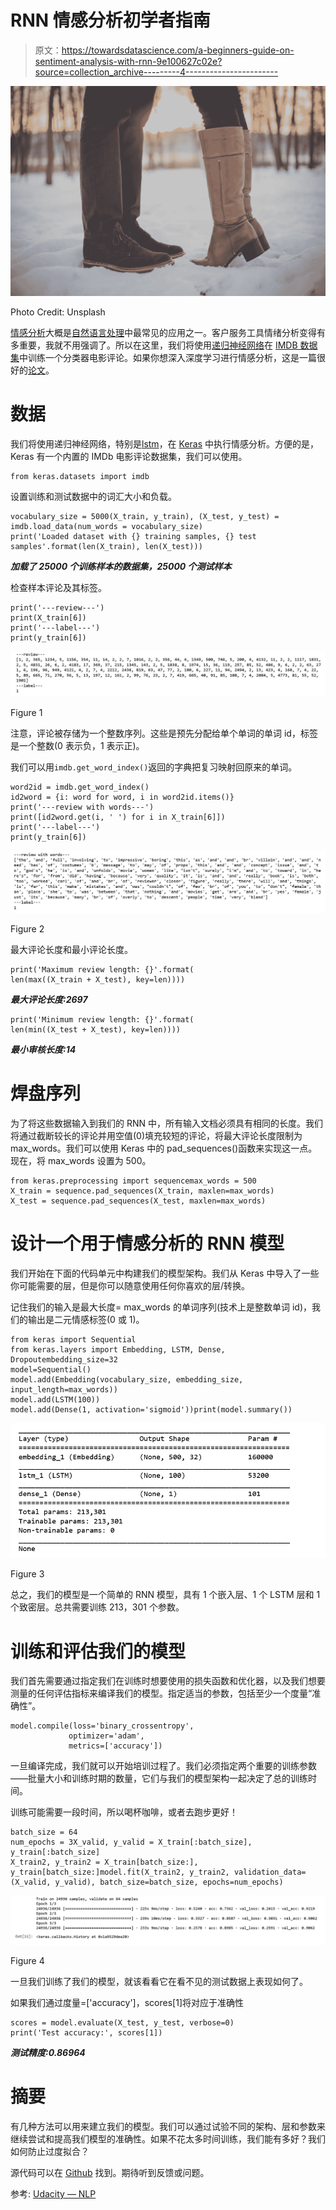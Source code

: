# RNN 情感分析初学者指南

> 原文：<https://towardsdatascience.com/a-beginners-guide-on-sentiment-analysis-with-rnn-9e100627c02e?source=collection_archive---------4----------------------->

![](img/d722667bf3d8757c5594a4d0f46d7bac.png)

Photo Credit: Unsplash

[情感分析](https://en.wikipedia.org/wiki/Sentiment_analysis)大概是[自然语言处理](https://en.wikipedia.org/wiki/Natural-language_processing)中最常见的应用之一。客户服务工具情绪分析变得有多重要，我就不用强调了。所以在这里，我们将使用[递归神经网络](https://en.wikipedia.org/wiki/Recurrent_neural_network)在 [IMDB 数据集](http://ai.stanford.edu/~amaas/data/sentiment/)中训练一个分类器电影评论。如果你想深入深度学习进行情感分析，这是一篇很好的[论文](https://arxiv.org/ftp/arxiv/papers/1801/1801.07883.pdf)。

# 数据

我们将使用递归神经网络，特别是[lstm](https://en.wikipedia.org/wiki/Long_short-term_memory)，在 [Keras](https://keras.io/) 中执行情感分析。方便的是，Keras 有一个内置的 IMDb 电影评论数据集，我们可以使用。

```
from keras.datasets import imdb
```

设置训练和测试数据中的词汇大小和负载。

```
vocabulary_size = 5000(X_train, y_train), (X_test, y_test) = imdb.load_data(num_words = vocabulary_size)
print('Loaded dataset with {} training samples, {} test samples'.format(len(X_train), len(X_test)))
```

***加载了 25000 个训练样本的数据集，25000 个测试样本***

检查样本评论及其标签。

```
print('---review---')
print(X_train[6])
print('---label---')
print(y_train[6])
```

![](img/9aa1a6cb6d53acdfc6009a21168f401f.png)

Figure 1

注意，评论被存储为一个整数序列。这些是预先分配给单个单词的单词 id，标签是一个整数(0 表示负，1 表示正)。

我们可以用`imdb.get_word_index()`返回的字典把复习映射回原来的单词。

```
word2id = imdb.get_word_index()
id2word = {i: word for word, i in word2id.items()}
print('---review with words---')
print([id2word.get(i, ' ') for i in X_train[6]])
print('---label---')
print(y_train[6])
```

![](img/b790dddd9d9056a48403ee442e5131c0.png)

Figure 2

最大评论长度和最小评论长度。

```
print('Maximum review length: {}'.format(
len(max((X_train + X_test), key=len))))
```

***最大评论长度:2697***

```
print('Minimum review length: {}'.format(
len(min((X_test + X_test), key=len))))
```

***最小审核长度:14***

# **焊盘序列**

为了将这些数据输入到我们的 RNN 中，所有输入文档必须具有相同的长度。我们将通过截断较长的评论并用空值(0)填充较短的评论，将最大评论长度限制为 max_words。我们可以使用 Keras 中的 pad_sequences()函数来实现这一点。现在，将 max_words 设置为 500。

```
from keras.preprocessing import sequencemax_words = 500
X_train = sequence.pad_sequences(X_train, maxlen=max_words)
X_test = sequence.pad_sequences(X_test, maxlen=max_words)
```

# **设计一个用于情感分析的 RNN 模型**

我们开始在下面的代码单元中构建我们的模型架构。我们从 Keras 中导入了一些你可能需要的层，但是你可以随意使用任何你喜欢的层/转换。

记住我们的输入是最大长度= max_words 的单词序列(技术上是整数单词 id)，我们的输出是二元情感标签(0 或 1)。

```
from keras import Sequential
from keras.layers import Embedding, LSTM, Dense, Dropoutembedding_size=32
model=Sequential()
model.add(Embedding(vocabulary_size, embedding_size, input_length=max_words))
model.add(LSTM(100))
model.add(Dense(1, activation='sigmoid'))print(model.summary())
```

![](img/29dbe891a9a163a75bd36e9dc76bf309.png)

Figure 3

总之，我们的模型是一个简单的 RNN 模型，具有 1 个嵌入层、1 个 LSTM 层和 1 个致密层。总共需要训练 213，301 个参数。

# **训练和评估我们的模型**

我们首先需要通过指定我们在训练时想要使用的损失函数和优化器，以及我们想要测量的任何评估指标来编译我们的模型。指定适当的参数，包括至少一个度量“准确性”。

```
model.compile(loss='binary_crossentropy', 
             optimizer='adam', 
             metrics=['accuracy'])
```

一旦编译完成，我们就可以开始培训过程了。我们必须指定两个重要的训练参数——批量大小和训练时期的数量，它们与我们的模型架构一起决定了总的训练时间。

训练可能需要一段时间，所以喝杯咖啡，或者去跑步更好！

```
batch_size = 64
num_epochs = 3X_valid, y_valid = X_train[:batch_size], y_train[:batch_size]
X_train2, y_train2 = X_train[batch_size:], y_train[batch_size:]model.fit(X_train2, y_train2, validation_data=(X_valid, y_valid), batch_size=batch_size, epochs=num_epochs)
```

![](img/9a1c24667c061ffacef18a0fb3a5c935.png)

Figure 4

一旦我们训练了我们的模型，就该看看它在看不见的测试数据上表现如何了。

如果我们通过度量=['accuracy']，scores[1]将对应于准确性

```
scores = model.evaluate(X_test, y_test, verbose=0)
print('Test accuracy:', scores[1])
```

***测试精度:0.86964***

# 摘要

有几种方法可以用来建立我们的模型。我们可以通过试验不同的架构、层和参数来继续尝试和提高我们模型的准确性。如果不花太多时间训练，我们能有多好？我们如何防止过度拟合？

源代码可以在 [Github](https://github.com/susanli2016/NLP-with-Python/blob/master/Sentiment%20Analysis%20with%20RNN.ipynb) 找到。期待听到反馈或问题。

参考: [Udacity — NLP](https://www.udacity.com/course/natural-language-processing-nanodegree--nd892)